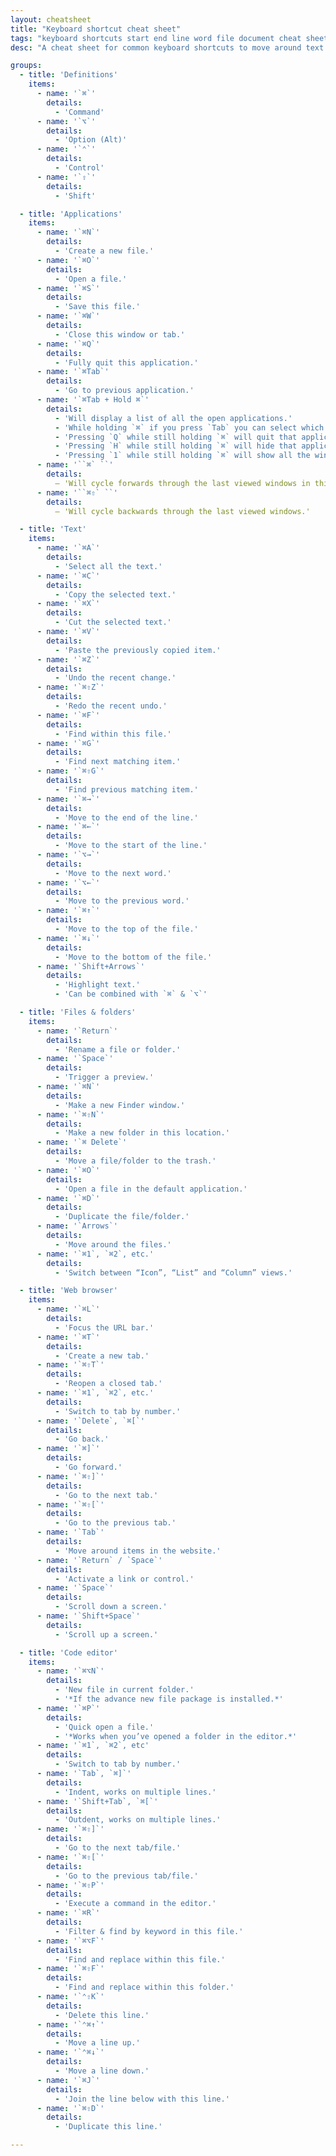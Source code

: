 ```yaml
---
layout: cheatsheet
title: "Keyboard shortcut cheat sheet"
tags: "keyboard shortcuts start end line word file document cheat sheet"
desc: "A cheat sheet for common keyboard shortcuts to move around text and applications on your Mac."

groups:
  - title: 'Definitions'
    items:
      - name: '`⌘`'
        details:
          - 'Command'
      - name: '`⌥`'
        details:
          - 'Option (Alt)'
      - name: '`⌃`'
        details:
          - 'Control'
      - name: '`⇧`'
        details:
          - 'Shift'

  - title: 'Applications'
    items:
      - name: '`⌘N`'
        details:
          - 'Create a new file.'
      - name: '`⌘O`'
        details:
          - 'Open a file.'
      - name: '`⌘S`'
        details:
          - 'Save this file.'
      - name: '`⌘W`'
        details:
          - 'Close this window or tab.'
      - name: '`⌘Q`'
        details:
          - 'Fully quit this application.'
      - name: '`⌘Tab`'
        details:
          - 'Go to previous application.'
      - name: '`⌘Tab + Hold ⌘`'
        details:
          - 'Will display a list of all the open applications.'
          - 'While holding `⌘` if you press `Tab` you can select which app to view.'
          - 'Pressing `Q` while still holding `⌘` will quit that application in the background.'
          - 'Pressing `H` while still holding `⌘` will hide that application.'
          - 'Pressing `1` while still holding `⌘` will show all the windows open for that app.'
      - name: '``⌘` ``'
        details:
          — 'Will cycle forwards through the last viewed windows in this application.'
      - name: '``⌘⇧` ``'
        details:
          — 'Will cycle backwards through the last viewed windows.'

  - title: 'Text'
    items:
      - name: '`⌘A`'
        details:
          - 'Select all the text.'
      - name: '`⌘C`'
        details:
          - 'Copy the selected text.'
      - name: '`⌘X`'
        details:
          - 'Cut the selected text.'
      - name: '`⌘V`'
        details:
          - 'Paste the previously copied item.'
      - name: '`⌘Z`'
        details:
          - 'Undo the recent change.'
      - name: '`⌘⇧Z`'
        details:
          - 'Redo the recent undo.'
      - name: '`⌘F`'
        details:
          - 'Find within this file.'
      - name: '`⌘G`'
        details:
          - 'Find next matching item.'
      - name: '`⌘⇧G`'
        details:
          - 'Find previous matching item.'
      - name: '`⌘→`'
        details:
          - 'Move to the end of the line.'
      - name: '`⌘←`'
        details:
          - 'Move to the start of the line.'
      - name: '`⌥→`'
        details:
          - 'Move to the next word.'
      - name: '`⌥←`'
        details:
          - 'Move to the previous word.'
      - name: '`⌘↑`'
        details:
          - 'Move to the top of the file.'
      - name: '`⌘↓`'
        details:
          - 'Move to the bottom of the file.'
      - name: '`Shift+Arrows`'
        details:
          - 'Highlight text.'
          - 'Can be combined with `⌘` & `⌥`'

  - title: 'Files & folders'
    items:
      - name: '`Return`'
        details:
          - 'Rename a file or folder.'
      - name: '`Space`'
        details:
          - 'Trigger a preview.'
      - name: '`⌘N`'
        details:
          - 'Make a new Finder window.'
      - name: '`⌘⇧N`'
        details:
          - 'Make a new folder in this location.'
      - name: '`⌘ Delete`'
        details:
          - 'Move a file/folder to the trash.'
      - name: '`⌘O`'
        details:
          - 'Open a file in the default application.'
      - name: '`⌘D`'
        details:
          - 'Duplicate the file/folder.'
      - name: '`Arrows`'
        details:
          - 'Move around the files.'
      - name: '`⌘1`, `⌘2`, etc.'
        details:
          - 'Switch between “Icon”, “List” and “Column” views.'

  - title: 'Web browser'
    items:
      - name: '`⌘L`'
        details:
          - 'Focus the URL bar.'
      - name: '`⌘T`'
        details:
          - 'Create a new tab.'
      - name: '`⌘⇧T`'
        details:
          - 'Reopen a closed tab.'
      - name: '`⌘1`, `⌘2`, etc.'
        details:
          - 'Switch to tab by number.'
      - name: '`Delete`, `⌘[`'
        details:
          - 'Go back.'
      - name: '`⌘]`'
        details:
          - 'Go forward.'
      - name: '`⌘⇧]`'
        details:
          - 'Go to the next tab.'
      - name: '`⌘⇧[`'
        details:
          - 'Go to the previous tab.'
      - name: '`Tab`'
        details:
          - 'Move around items in the website.'
      - name: '`Return` / `Space`'
        details:
          - 'Activate a link or control.'
      - name: '`Space`'
        details:
          - 'Scroll down a screen.'
      - name: '`Shift+Space`'
        details:
          - 'Scroll up a screen.'

  - title: 'Code editor'
    items:
      - name: '`⌘⌥N`'
        details:
          - 'New file in current folder.'
          - '*If the advance new file package is installed.*'
      - name: '`⌘P`'
        details:
          - 'Quick open a file.'
          - '*Works when you’ve opened a folder in the editor.*'
      - name: '`⌘1`, `⌘2`, etc'
        details:
          - 'Switch to tab by number.'
      - name: '`Tab`, `⌘]`'
        details:
          - 'Indent, works on multiple lines.'
      - name: '`Shift+Tab`, `⌘[`'
        details:
          - 'Outdent, works on multiple lines.'
      - name: '`⌘⇧]`'
        details:
          - 'Go to the next tab/file.'
      - name: '`⌘⇧[`'
        details:
          - 'Go to the previous tab/file.'
      - name: '`⌘⇧P`'
        details:
          - 'Execute a command in the editor.'
      - name: '`⌘R`'
        details:
          - 'Filter & find by keyword in this file.'
      - name: '`⌘⌥F`'
        details:
          - 'Find and replace within this file.'
      - name: '`⌘⇧F`'
        details:
          - 'Find and replace within this folder.'
      - name: '`⌃⇧K`'
        details:
          - 'Delete this line.'
      - name: '`⌃⌘↑`'
        details:
          - 'Move a line up.'
      - name: '`⌃⌘↓`'
        details:
          - 'Move a line down.'
      - name: '`⌘J`'
        details:
          - 'Join the line below with this line.'
      - name: '`⌘⇧D`'
        details:
          - 'Duplicate this line.'

---
```

